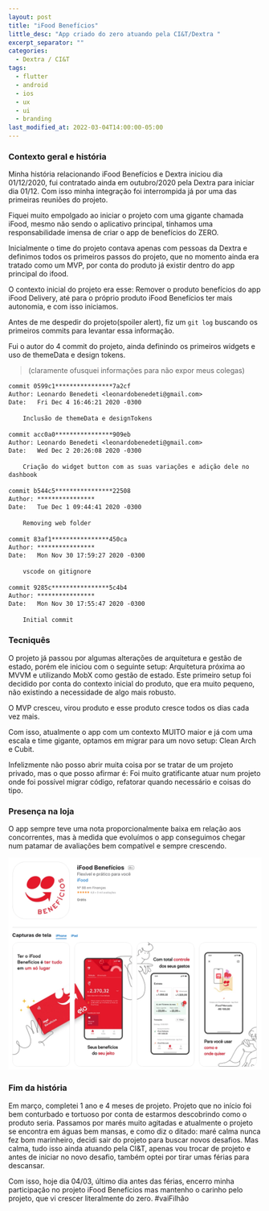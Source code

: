 ```yaml
---
layout: post
title: "iFood Benefícios"
little_desc: "App criado do zero atuando pela CI&T/Dextra "
excerpt_separator: ""
categories:
  - Dextra / CI&T
tags:
  - flutter
  - android
  - ios
  - ux
  - ui
  - branding
last_modified_at: 2022-03-04T14:00:00-05:00
---
```



### Contexto geral e história

Minha história relacionando iFood Benefícios e Dextra iniciou dia 01/12/2020, fui contratado ainda em outubro/2020 pela Dextra para iniciar dia 01/12. Com isso minha integração foi interrompida já por uma das primeiras reuniões do projeto. 

Fiquei muito empolgado ao iniciar o projeto com uma gigante chamada iFood, mesmo não sendo o aplicativo principal, tínhamos uma responsabilidade imensa de criar o app de benefícios do ZERO.

Inicialmente o time do projeto contava apenas com pessoas da Dextra e definimos todos os primeiros passos do projeto, que no momento ainda era tratado como um MVP, por conta do produto já existir dentro do app principal do ifood. 

O contexto inicial do projeto era esse: Remover o produto benefícios do app iFood Delivery, até para o próprio produto iFood Benefícios ter mais autonomia, e com isso iniciamos. 

Antes de me despedir do projeto(spoiler alert), fiz um `git log` buscando os primeiros commits para levantar essa informação. 

Fui o autor do 4 commit do projeto, ainda definindo os primeiros widgets e uso de themeData e design tokens.
> (claramente ofusquei informações para não expor meus colegas)

``` console
commit 0599c1****************7a2cf
Author: Leonardo Benedeti <leonardobenedeti@gmail.com>
Date:   Fri Dec 4 16:46:21 2020 -0300

    Inclusão de themeData e designTokens

commit acc0a0****************909eb
Author: Leonardo Benedeti <leonardobenedeti@gmail.com>
Date:   Wed Dec 2 20:26:08 2020 -0300

    Criação do widget button com as suas variações e adição dele no dashbook

commit b544c5****************22508
Author: ****************
Date:   Tue Dec 1 09:44:41 2020 -0300

    Removing web folder

commit 83af1****************450ca
Author: ****************
Date:   Mon Nov 30 17:59:27 2020 -0300

    vscode on gitignore

commit 9285c****************5c4b4
Author: ****************
Date:   Mon Nov 30 17:55:47 2020 -0300

    Initial commit
```



### Tecniquês

O projeto já passou por algumas alterações de arquitetura e gestão de estado, porém ele iniciou com o seguinte setup: Arquitetura próxima ao MVVM e utilizando MobX como gestão de estado. Este primeiro setup foi decidido por conta do contexto inicial do produto, que era muito pequeno, não existindo a necessidade de algo mais robusto. 

O MVP cresceu, virou produto e esse produto cresce todos os dias cada vez mais.

Com isso, atualmente o app com um contexto MUITO maior e já com uma escala e time gigante, optamos em migrar para um novo setup: Clean Arch e Cubit. 

Infelizmente não posso abrir muita coisa por se tratar de um projeto privado, mas o que posso afirmar é: Foi muito gratificante atuar num projeto onde foi possível migrar código, refatorar quando necessário e coisas do tipo. 


### Presença na loja

O app sempre teve uma nota proporcionalmente baixa em relação aos concorrentes, mas à medida que evoluímos o app conseguimos chegar num patamar de avaliações bem compatível e sempre crescendo. 

![Imagem do app na loja appstore](./assets/img/dextra-ciandt/ifood-beneficios/appstore.png)



### Fim da história

Em março, completei 1 ano e 4 meses de projeto. Projeto que no início foi bem conturbado e tortuoso por conta de estarmos descobrindo como o produto seria. Passamos por marés muito agitadas e atualmente o projeto se encontra em águas bem mansas, e como diz o ditado: maré calma nunca fez bom marinheiro, decidi sair do projeto para buscar novos desafios. Mas calma, tudo isso ainda atuando pela CI&T, apenas vou trocar de projeto e antes de iniciar no novo desafio, também optei por tirar umas férias para descansar. 

Com isso, hoje dia 04/03, último dia antes das férias, encerro minha participação no projeto iFood Benefícios mas mantenho o carinho pelo projeto, que vi crescer literalmente do zero. #vaiFilhão